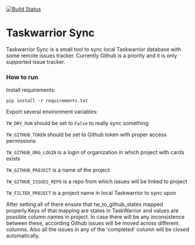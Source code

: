 [![Build Status](https://travis-ci.com/sorrowless/twsyncer.svg?branch=master)](https://travis-ci.com/sorrowless/twsyncer)

# Taskwarrior Sync

Taskwarrior Sync is a small tool to sync local Taskwarrior database with some
remote issues tracker. Currently Github is a priority and it is only supported
issue tracker.


### How to run

Install requirements:

`pip install -r requirements.txt`

Export several environment variables:

`TW_DRY_RUN` should be set to `False` to really sync something

`TW_GITHUB_TOKEN` should be set to Github token with proper access permissions

`TW_GITHUB_ORG_LOGIN` is a login of organization in which project with cards
exists

`TW_GITHUB_PROJECT` is a name of the project

`TW_GITHUB_ISSUES_REPO` is a repo from which issues will be linked to project

`TW_FILTER_PROJECT` is a project name in local Taskwarrior to sync upon

After setting all of there ensure that tw_to_github_states mapped
properly.Keys of that mapping are states in TaskWarrior and values are
possible column names in project. In case there will be any inconsistence
between these, according Github issues will be moved across different columns.
Also all the issues in any of the 'completed' column will be closed
automatically.
